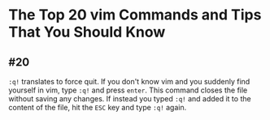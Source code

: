 # The Top 20 vim Commands and Tips That You Should Know

## #20
`:q!` translates to force quit.
If you don't know vim and you suddenly find yourself in vim, type `:q!` and press `enter`.
This command closes the file without saving any changes.
If instead you typed `:q!` and added it to the content of the file, hit the `ESC` key and
type `:q!` again.

